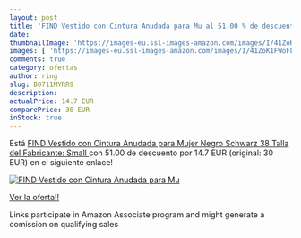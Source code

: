 ```yaml
---
layout: post
title: 'FIND Vestido con Cintura Anudada para Mu al 51.00 % de descuento'
date: 
thumbnailImage: 'https://images-eu.ssl-images-amazon.com/images/I/41ZoK1FWoFL._SL200_.jpg'
images: [ 'https://images-eu.ssl-images-amazon.com/images/I/41ZoK1FWoFL._SL200_.jpg' ]
comments: true
category: ofertas
author: ring
slug: B0711MYRR9
description:
actualPrice: 14.7 EUR
comparePrice: 30 EUR
inStock: true
---
```


Está [FIND Vestido con Cintura Anudada para Mujer   Negro  Schwarz   38  Talla del Fabricante: Small ](https://www.amazon.es/dp/B0711MYRR9/?tag=tolees-21) con 51.00 de descuento por 14.7 EUR (original: 30 EUR) en el siguiente enlace!

[![FIND Vestido con Cintura Anudada para Mu](https://images-eu.ssl-images-amazon.com/images/I/41ZoK1FWoFL._SL200_.jpg)](https://www.amazon.es/dp/B0711MYRR9/?tag=tolees-21)

[Ver la oferta!!](https://www.amazon.es/dp/B0711MYRR9/?tag=tolees-21)

Links participate in Amazon Associate program and might generate a comission on qualifying sales


